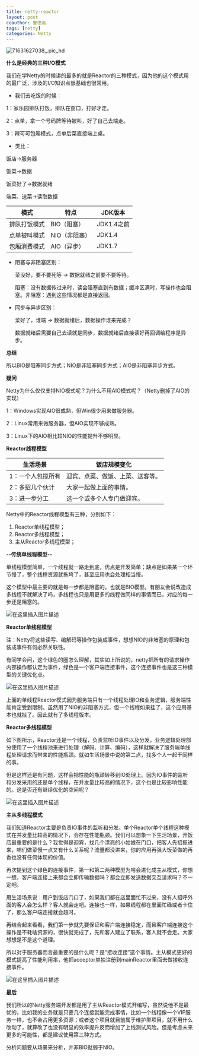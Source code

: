 ```yaml
---
title: netty-reactor
layout: post
coauthor: 曹德高
tags: [netty]
categories: Netty
---
```


![71631627038_.pic_hd](/images/2021-09-07-netty-reactor/1.jpg)

**什么是经典的三种I/O模式**

我们在学Netty的时候讲的最多的就是Reactor的三种模式，因为他的这个模式用的最广泛，涉及的I/O知识点很基础也很常用。

<!-- more -->
-  我们去吃饭的时候：

1：家乐园排队打饭，排队在窗口，打好才走。

2：点单，拿一个号码牌等待被叫，好了自己去端走。

3：辣可可包厢模式，点单后菜直接端上桌。


-  类比：

饭店->服务器

饭菜->数据

饭菜好了->数据就绪

端菜、送菜->读取数据

| 模式         | 特点          | JDK版本    |
| ------------ | ------------- | ---------- |
| 排队打饭模式 | BIO（阻塞）   | JDK1.4之前 |
| 点单被叫模式 | NIO（非阻塞） | JDK1.4     |
| 包厢消费模式 | AIO（异步）   | JDK1.7     |

- 阻塞与非阻塞区别：

  菜没好，要不要死等 -> 数据就绪之前要不要等待。

  阻塞：没有数据传过来时，读会阻塞直到有数据；缓冲区满时，写操作也会阻塞。非阻塞：遇到这些情况都是直接返回。

- 同步与异步区别：

  菜好了，谁端 -> 数据就绪后，数据操作谁来完成？

  数据就绪后需要自己去读就是同步，数据就绪后直接读好再回调给程序是异步。

**总结**

所以BIO是阻塞同步方式；NIO是非阻塞同步方式；AIO是非阻塞异步方式。

**疑问**

Netty为什么仅仅支持NIO模式呢？为什么不用AIO模式呢？（Netty删掉了AIO的实现）

1：Windows实现AIO很成熟，但Win很少用来做服务器。

2：Linux常用来做服务器，但AIO实现不够成熟。

3：Linux下的AIO相比较NIO的性能提升不够明显。

**Reactor线程模型**

| 生活场景          | 饭店规模变化                     |
| ----------------- | -------------------------------- |
| 1：一个人包揽所有 | 迎宾、点菜、做饭、上菜、送客等。 |
| 2：多招几个伙计   | 大家一起做上面的事情。           |
| 3：进一步分工     | 选一个或多个人专门做迎宾。       |

Netty中的Reactor线程模型有三种，分别如下：

1. Reactor单线程模型；
2. Reactor多线程模型；
3. 主从Reactor多线程模型；

**--传统单线程模型--**

单线程模型简单，一个线程就一路走到底，优点是开发简单；缺点是如果某一个环节慢了，整个线程资源就拖垮了，甚至应用也会处理相当慢。

这个模型中最主要的就是每一步都是阻塞的，也就是BIO模型。有朋友会说改造成多线程不就解决了吗，多线程也只是用更多的线程做同样的事情而已，对应的每一步还是阻塞的。

![在这里插入图片描述](/images/netty-reactor/70.png)

**Reactor单线程模型**

注：Netty将这些读写、编解码等操作包装成事件，想想NIO的非堵塞的原理和包装成事件有何必然关联性。

有同学会问，这个绿色的圈怎么理解，其实如上所说的，netty把所有的请求操作内部操作都认定为事件，绿色是一个客户端连接事件，这个连接事件也是这三种模型的关键优化点。

![在这里插入图片描述](/images/netty-reactor/70-20210907141509987.png)

上面的单线程Reactor模式因为服务端只有一个线程处理IO和业务逻辑，服务端性能肯定受到限制。虽然用了NIO的非阻塞方式，但一个线程如果挂了，这个应用基本也就挂了。因此就有了多线程版本。

**Reactor多线程模型**

如下图所示，Reactor还是一个线程，负责监听IO事件以及分发，业务逻辑处理部分使用了一个线程池来进行处理（解码、计算、编码），这样就解决了服务端单线程处理请求而带来的性能瓶颈。就如生活场景中说的第二点，找多个人一起干同样的事。

但是这样还是有问题，这样会把性能的瓶颈转移到IO处理上。因为IO事件的监听和分发采用的还是单个线程，在并发量比较高的情况下，这个也是比较影响性能的。这是否还有继续优化的空间呢？

![在这里插入图片描述](/images/netty-reactor/70-20210907141512872.png)

**主从多线程模式**

我们知道Reactor主要是负责IO事件的监听和分发。单个Reactor单个线程这种模式在并发量比较高的情况下，会存在性能瓶颈。我们可以想象一下生活场景，开饭店最重要的是什么？我觉得是迎宾，找几个漂亮的小姑娘在门口，把客人先招揽进来，咱们做菜慢一点又有什么关系呢？流量都没进来，你的应用再强大饭菜做的再香也没有任何体现的价值。

再次提到这个绿色的连接事件，第一和第二两种模型为啥会进化成主从模式，你想一想，客户端连接上来都会立即传输数据吗？都会立即发送数据交互请求吗？不一定吧。

用生活场景说：用户到饭店门口了，如果我们都在店里面忙不过来，没有人招呼外面的客人会怎么样？客人就会走吧。连接也一样，如果线程都在里面忙碌或者卡住了，那么客户端连接就会超时。

再结合起来看看，我们第一步就先要保证和客户端连接稳定，而且客户端连接这个操作是不耗啥资源的，很快就完成了，先和客人建立了联系，客人就不会走。大家想想是不是这个道理。

所以对于服务器而言最重要的是什么呢？是“接收连接”这个事情。主从模式更好的模式提高了性能利用率，他把acceptor单独注册到mainReactor里面去做接收连接事件。

![在这里插入图片描述](/images/netty-reactor/70-20210907142437684.png)

**最后**

我们所以的Netty服务端开发都是用了主从Reactor模式开编写，虽然说他不是最优的，比如我的业务就是只要几个连接就能完成事情，比如一个线程像一个VIP服务一样，也不会占用更多资源；或者这个项目就目前属于维护型项目，就不用什么改动了，就算改了也没有明显的效率提升反而增加了上线测试风险。但是考虑未来更多的可能性，都是建议使用第三种方式。

分析问题要从场景来分析，并非BIO就弱于NIO。

